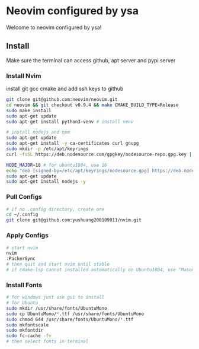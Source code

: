 # Neovim configured by ysa
Welcome to neovim configured by ysa!

## Install
Make sure the terminal can access github, apt server and pypi server

### Install Nvim
install git gcc cmake and add ssh keys to github
```bash
git clone git@github.com:neovim/neovim.git 
cd neovim && git checkout v0.9.4 && make CMAKE_BUILD_TYPE=Release
sudo make install
sudo apt-get update
sudo apt-get install python3-venv # install venv

# install nodejs and npm
sudo apt-get update
sudo apt-get install -y ca-certificates curl gnupg
sudo mkdir -p /etc/apt/keyrings
curl -fsSL https://deb.nodesource.com/gpgkey/nodesource-repo.gpg.key | sudo gpg --dearmor -o /etc/apt/keyrings/nodesource.gpg

NODE_MAJOR=18 # for ubuntu1804, use 16
echo "deb [signed-by=/etc/apt/keyrings/nodesource.gpg] https://deb.nodesource.com/node_$NODE_MAJOR.x nodistro main" | sudo tee /etc/apt/sources.list.d/nodesource.list
sudo apt-get update
sudo apt-get install nodejs -y
```

### Pull Configs
```bash
# if no .config directory, create one
cd ~/.config
git clone git@github.com:yushuang200109011/nvim.git
```

### Apply Configs
```bash
# start nvim
nvim
:PackerSync
# then quit and start nvim until stable
# if cmake-lsp cannot installed automatically on Ubuntu1804, use "MasonInstall cmake-language-server@0.1.5" to install manually
```

### Install Fonts
```bash
# for windows just use gui to install
# for Ubuntu
sudo mkdir /usr/share/fonts/UbuntuMono
sudo cp UbuntuMono/*.ttf /usr/share/fonts/UbuntuMono
sudo chmod 644 /usr/share/fonts/UbuntuMono/*.ttf
sudo mkfontscale
sudo mkfontdir
sudo fc-cache -fv
# then select fonts in terminal
```
